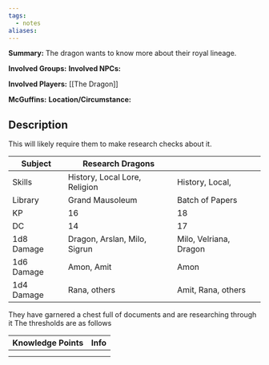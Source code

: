 ```yaml
---
tags:
  - notes
aliases:
---
```

**Summary:** 
The dragon wants to know more about their royal lineage.

**Involved Groups:** 
**Involved NPCs:** 

**Involved Players:** [[The Dragon]]

**McGuffins:** 
**Location/Circumstance:** 

## Description 


This will likely require them to make research checks about it.

| Subject    | Research Dragons              |                        |
| ---------- | ----------------------------- | ---------------------- |
| Skills     | History, Local Lore, Religion | History, Local,        |
| Library    | Grand Mausoleum               | Batch of Papers        |
| KP         | 16                            | 18                     |
| DC         | 14                            | 17                     |
| 1d8 Damage | Dragon, Arslan, Milo, Sigrun  | Milo, Velriana, Dragon |
| 1d6 Damage | Amon, Amit                    | Amon                   |
| 1d4 Damage | Rana, others                  | Amit, Rana, others     |

They have garnered a chest full of documents and are researching through it
The thresholds are as follows

| Knowledge Points | Info |
| ---------------- | ---- |
|                  |      |
|                  |      |

